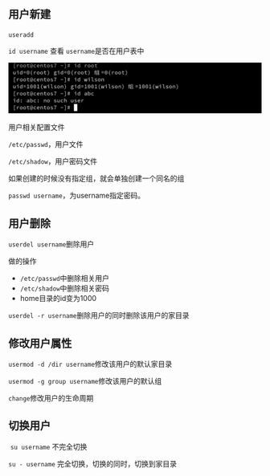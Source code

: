 ## 用户新建

`useradd`

`id username` 查看 `username`是否在用户表中

![image-20200928014106868](../img/image-20200928014106868.png)

用户相关配置文件

 `/etc/passwd`，用户文件

`/etc/shadow`，用户密码文件

如果创建的时候没有指定组，就会单独创建一个同名的组



`passwd username`，为username指定密码。



## 用户删除

`userdel username`删除用户

做的操作

+  `/etc/passwd`中删除相关用户
+ `/etc/shadow`中删除相关密码
+ home目录的id变为1000



`userdel -r username`删除用户的同时删除该用户的家目录



## 修改用户属性

`usermod -d /dir username`修改该用户的默认家目录

`usermod -g group username`修改该用户的默认组



`change`修改用户的生命周期





## 切换用户

​	`su username` 不完全切换

`su - username` 完全切换，切换的同时，切换到家目录

